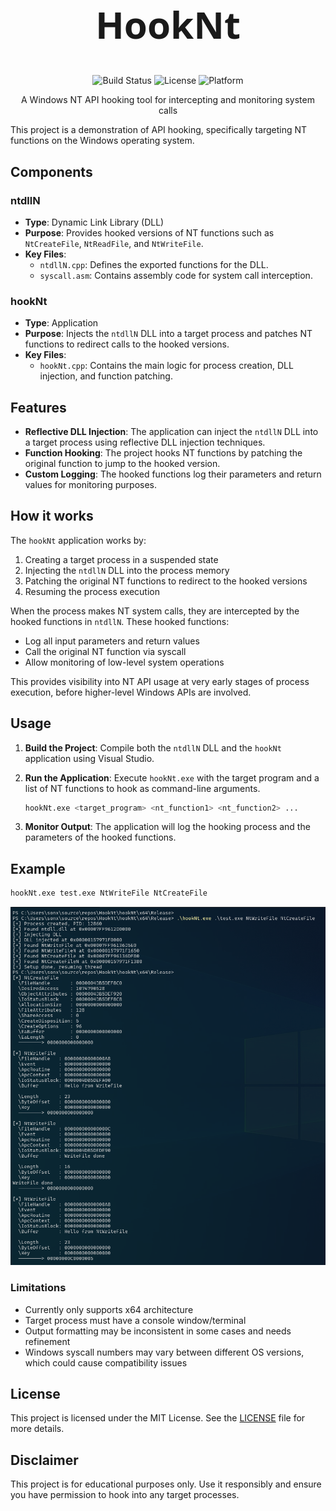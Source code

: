 <div align="center">

<h1 align="center" style="font-family: 'Segoe UI', sans-serif; font-size: 60px;">
  HookNt
</h1>

![Build Status](https://img.shields.io/badge/build-passing-brightgreen)
![License](https://img.shields.io/badge/license-MIT-blue)
![Platform](https://img.shields.io/badge/platform-Windows-blue)

A Windows NT API hooking tool for intercepting and monitoring system calls

</div>

This project is a demonstration of API hooking, specifically targeting NT functions on the Windows operating system.

## Components

### ntdllN

- **Type**: Dynamic Link Library (DLL)
- **Purpose**: Provides hooked versions of NT functions such as `NtCreateFile`, `NtReadFile`, and `NtWriteFile`.
- **Key Files**:
  - `ntdllN.cpp`: Defines the exported functions for the DLL.
  - `syscall.asm`: Contains assembly code for system call interception.

### hookNt

- **Type**: Application
- **Purpose**: Injects the `ntdllN` DLL into a target process and patches NT functions to redirect calls to the hooked versions.
- **Key Files**:
  - `hookNt.cpp`: Contains the main logic for process creation, DLL injection, and function patching.

## Features

- **Reflective DLL Injection**: The application can inject the `ntdllN` DLL into a target process using reflective DLL injection techniques.
- **Function Hooking**: The project hooks NT functions by patching the original function to jump to the hooked version.
- **Custom Logging**: The hooked functions log their parameters and return values for monitoring purposes.

## How it works

The `hookNt` application works by:

1. Creating a target process in a suspended state
2. Injecting the `ntdllN` DLL into the process memory
3. Patching the original NT functions to redirect to the hooked versions
4. Resuming the process execution

When the process makes NT system calls, they are intercepted by the hooked functions in `ntdllN`. These hooked functions:

- Log all input parameters and return values
- Call the original NT function via syscall
- Allow monitoring of low-level system operations

This provides visibility into NT API usage at very early stages of process execution, before higher-level Windows APIs are involved.

## Usage

1. **Build the Project**: Compile both the `ntdllN` DLL and the `hookNt` application using Visual Studio.
2. **Run the Application**: Execute `hookNt.exe` with the target program and a list of NT functions to hook as command-line arguments.

   ```bash
   hookNt.exe <target_program> <nt_function1> <nt_function2> ...
   ```

3. **Monitor Output**: The application will log the hooking process and the parameters of the hooked functions.

## Example

```bash
hookNt.exe test.exe NtWriteFile NtCreateFile
```
![Example output showing hooked NtWriteFile calls](./imgs/image-1.png)

### Limitations
- Currently only supports x64 architecture
- Target process must have a console window/terminal
- Output formatting may be inconsistent in some cases and needs refinement
- Windows syscall numbers may vary between different OS versions, which could cause compatibility issues

## License

This project is licensed under the MIT License. See the [LICENSE](LICENSE) file for more details.

## Disclaimer

This project is for educational purposes only. Use it responsibly and ensure you have permission to hook into any target processes.
